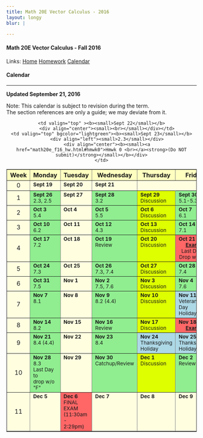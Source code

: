 ```yaml
---
title: Math 20E Vector Calculus - 2016
layout: longy
blur: |

---  
```

#### Math 20E Vector Calculus - Fall 2016  
  Links: [Home][math20eHome]    [Homework][math20eHW]    [Calendar][math20eCal]
    
   [math20eHome]:http://thanghuynh.org/teaching/math20e_f16.html
   [math20eSyl]:http://thanghuynh.org/teaching/math20e_syllabus.pdf
   [math20eHW]:http://thanghuynh.org/teaching/math20e_f16_hw.html  
   [math20eCal]:http://thanghuynh.org/teaching/math20e_f16_cal.html  

#### Calendar    
---  


**Updated September 21, 2016**

Note: This calendar is subject to revision during the term.  
The section references are only a guide; we may deviate from it.  




<center>           
<table bgcolor="#ffffe0" cellpadding="5" cellspacing="0" border="1">  
<tbody>  

<tr bgcolor="#ffffc0">
    <th width="10%">Week</th>
    <th width="18%">Monday</th>
    <th width="18%">Tuesday</th>
    <th width="18%">Wednesday</th>
    <th width="18%">Thursday</th>
    <th width="18%">Friday</th>
</tr>  
 
<tr>  
    <td align="center">0<br>  
    </td>  
    <td valign="top" ><b><small>Sept 19</small></b>                <div align="left"><small></small></div>                </td>  
    <td valign="top" ><b><small>Sept 20</small></b> <div align="left"><small></small></div>  
    </td>  
    <td valign="top" ><b><small>Sept 21</small></b><div align="left"><small></small></div>  
                	        <div align="center"><b><small></small></b></div>  
                	        </td>  
    
    <td valign="top" ><b><small>Sept 22</small></b>
        <div align="center"><small><br></small></div></td>
    <td valign="top" bgcolor="lightgreen"><b><small>Sept 23</small></b>
        <div align="left"><small>2.3</small></div>
        <div align="center"><b><small><a href="math20e_f16_hw.html#hmwk0">Hmwk 0 <br></a><strong>(Do NOT submit)</strong></small></b></div>
    </td>
</tr>

<tr>
    <td align="center">1<br></td>
    <td valign="top" bgcolor="lightgreen"><b><small>Sept 26</small></b>                
       <div align="left"><small>2.3, 2.5</small></div>        
        </td>
    <td valign="top"><b><small>Sept 27</small></b> <div align="left"><small></small></div>
    </td>
    <td valign="top" bgcolor="lightgreen"><b><small>Sept 28</small></b><div align="left"><small>3.2</small></div> 	    </td>
    <td valign="top" bgcolor="#ddff00"><b><small>Sept 29</small></b><div align="left"><small>Discussion</small></div></td>
    <td valign="top" bgcolor="lightgreen"><b><small>Sept 30</small></b>
        <div align="left"><small>5.1-5.3</small></div></td></tr>

<tr>
    <td align="center">2<br></td>
    <td valign="top" bgcolor="lightgreen"><b><small>Oct 3</small></b>
        <div align="left"><small>5.4</small></div></td>
	<td valign="top"><b><small>Oct 4</small></b>
		 <div align="left"><small></small></div></td>
    <td valign="top" bgcolor="lightgreen"><b><small>Oct 5</small></b>
        <div align="left"><small>5.5</small></div></td>	      
    <td valign="top" bgcolor="#ddff00"><b><small>Oct 6</small></b>
		<div align="left"><small>Discussion</small></div></td>
    <td valign="top" bgcolor="lightgreen"><b><small>Oct 7</small></b>
        <div align="left"><small>6.1</small></div></td></tr>

<tr>
    <td align="center">3<br></td>
    <td valign="top" bgcolor="lightgreen"><b><small>Oct 10</small></b>
        <div align="left"><small>6.2</small></div></td>
	<td valign="top"><b><small>Oct 11</small></b>
	 <div align="left"><small></small></div></td>
    <td valign="top" bgcolor="lightgreen"><b><small>Oct 12</small></b>
        <div align="left"><small>4.3</small></div></td>
    <td valign="top" bgcolor="#ddff00"><b><small>Oct 13</small></b>
		<div align="left"><small>Discussion</small></div></td>
    <td valign="top" bgcolor="lightgreen"><b><small>Oct 14</small></b>
        <div align="left"><small>7.1</small></div></td></tr>

<tr>
    <td align="center">4<br></td>
    <td valign="top" bgcolor="lightgreen"><b><small>Oct 17</small></b>
        <div align="left"><small>7.2</small></div></td>
	<td valign="top"><b><small>Oct 18</small></b> 
	 <div align="left"><small></small></div></td>
    <td valign="top" bgcolor="lightgreen"><b><small>Oct 19</small></b>
        <div align="left"><small>Review</small></div></td>
    <td valign="top" bgcolor="#ddff00"><b><small>Oct 20</small></b>
		<div align="left"><small>Discussion</small></div></td>
    <td valign="top" bgcolor="#ff6666"><b><small>Oct 21</small></b>
        <div align="center"><small><a href="homework.html#exam1"><strong>Exam 1</strong></a></small></div>
            <div align="center"><small>Last Day to<br>Drop w/o 'W'</small></div></td></tr>

<tr>
    <td align="center">5<br></td>
    <td valign="top" bgcolor="lightgreen"><b><small>Oct 24</small></b>
        <div align="left"><small>7.3</small></div></td>
	<td valign="top"><b><small>Oct 25</small></b>
	 <div align="left"><small></small></div></td>
    <td valign="top" bgcolor="lightgreen"><b><small>Oct 26</small></b>
<div align="left"><small>7.3, 7.4</small></div></td>
	<td valign="top" bgcolor="#ddff00"><b><small>Oct 27</small></b>
		<div align="left"><small>Discussion</small></div></td>
    <td valign="top" bgcolor="lightgreen"><b><small>Oct 28</small></b>
        <div align="center"><b><small></small></b></div>
        <div align="left"><small>7.4</small></div></td></tr>

<tr>
    <td align="center">6<br></td>
    <td valign="top" bgcolor="lightgreen"><b><small>Oct 31</small></b>
        <div align="left"><small>7.5</small></div></td>
	<td valign="top" ><b><small>Nov 1</small></b> 
	 <div align="left"><small></small></div></td>
    <td valign="top" bgcolor="lightgreen"><b><small>Nov 2</small></b>
        <div align="left"><small>7.5, 7.6</small></div></td>
    <td valign="top" bgcolor="#ddff00"><b><small>Nov 3</small></b>
		<div align="left"><small>Discussion</small></div></td>
    <td valign="top" bgcolor="lightgreen"><b><small>Nov 4</small></b>
        <div align="left"><small>7.6</small></div></td></tr>

<tr>
    <td align="center">7<br></td>
    <td valign="top" bgcolor="lightgreen"><b><small>Nov 7</small></b>
        <div align="left"><small>8.1</small></div></td>
    <td valign="top"><b><small>Nov 8</small></b>
	 <div align="left"><small></small></div></td>
    <td valign="top" bgcolor="lightgreen"><b><small>Nov 9</small></b>
         <div align="left"><small>8.2 (4.4)</small></div> </td>
    <td valign="top" bgcolor="#ddff00"><b><small>Nov 10</small></b>
		<div align="left"><small>Discussion</small></div></td>
    <td valign="top" bgcolor="lightblue"><b><small>Nov 11</small></b>
        <div align="left"><small>Veteran's Day<br>Holiday</small></div></td></tr>

<tr>
    <td align="center">8<br></td>
    <td valign="top" bgcolor="lightgreen"><b><small>Nov 14</small></b>
        <div align="left"><small>8.2</small></div></td>
    <td valign="top"><b><small>Nov 15</small></b>
     <div align="left"><small></small></div></td>
    <td valign="top" bgcolor="lightgreen"><b><small>Nov 16</small></b>
        <div align="left"><small>Review</small></div></td>
    <td valign="top" bgcolor="#ddff00"><b><small>Nov 17</small></b>
        <div align="left"><small>Discussion</small></div></td>
    <td valign="top" bgcolor="#ff6666"><b><small>Nov 18</small></b>
        <div align="center"><b><small><a href="homework.html#exam1">Exam 2</a></small></b></div></td></tr>

<tr>
    <td align="center">9<br></td>
    <td valign="top" bgcolor="lightgreen"><b><small>Nov 21</small></b>
        <div align="left"><small>8.4 (4.4)</small></div></td>
    <td valign="top"><b><small>Nov 22</small></b>
     <div align="left"><small></small></div></td>
    <td valign="top" bgcolor="lightgreen"><b><small>Nov 23</small></b>
        <div align="left"><small>8.4</small></div></td>
    <td valign="top" bgcolor="lightblue"><b><small>Nov 24</small></b>
		<div align="left"><small>Thanksgiving <br>Holiday</small></div>
		<div align="left"><small></small></div></td>
    <td valign="top" bgcolor="lightblue"><b><small>Nov 25</small></b>
      <div align="left"><small></small></div>
      <div align="left"><small>Thanksgiving <br>Holiday</small></div></td></tr>

<tr>
    <td align="center">10<br></td>
    <td valign="top" bgcolor="lightgreen"><b><small>Nov 28</small></b>
        <div align="left"><small>8.3 </small></div>
            	 <div align="left"><small>Last Day to <br>drop w/o "F"</small></div></td>
    <td valign="top"><b><small>Nov 29</small></b>
	 <div align="left"><small></small></div></td>
    <td valign="top" bgcolor="lightgreen"><b><small>Nov 30</small></b>
        <div align="left"><small>Catchup/Review</small></div></td>
    <td valign="top" bgcolor="#ddff00"><b><small>Dec 1</small></b>
        <div align="left"><small>Discussion</small></div></td>
    <td valign="top" bgcolor="lightgreen"><b><small>Dec 2</small></b>
        <div align="left"><small>Review</small></div></td></tr>

<tr>
    <td align="center">11<br></td>
    <td valign="top" ><b><small>Dec 5</small></b></td>
    <td valign="top" bgcolor="#ff6666"><b><small>Dec 6</small></b>
	 <div align="left"><small>FINAL EXAM</small></div>
	 <div align="left"><small>(11:30am - 2:29pm)</small></div></td>
    <td valign="top" bgcolor=""><b><small>Dec 7</small></b>
        <div align="left"><small></small></div>	</td>
    <td valign="top" ><b><small>Dec 8</small>
        <div align="center"><small></small></div></b></td>
    <td valign="top" bgcolor=""><b><small>Dec 9</small></b>
        <div align="left"><small></small></div></td></tr>  

</tbody>         
</table>  
</center>  




